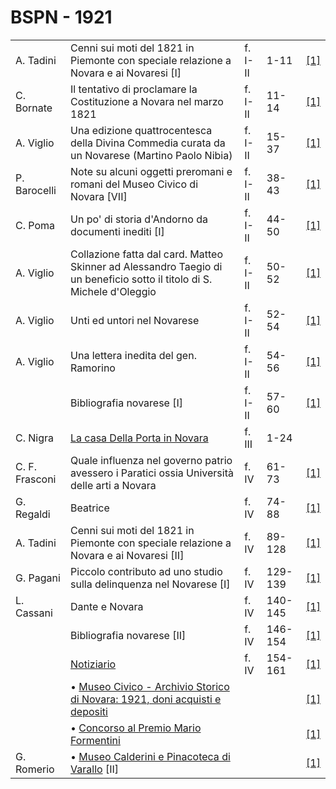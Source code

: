 # BSPN - 1921

<table>
    <tr>
        <td>A. Tadini</td>
        <td>Cenni sui moti del 1821 in Piemonte con speciale relazione a Novara e ai Novaresi [I]</td>
        <td>f. I-II</td>
        <td>1-11</td>
        <td><a href="https://en.calameo.com/read/0072607358774b5b30766">[1]</a></td>
    </tr>
    <tr>
        <td>C. Bornate</td>
        <td>Il tentativo di proclamare la Costituzione a Novara nel marzo 1821</td>
        <td>f. I-II</td>
        <td>11-14</td>
        <td><a href="https://en.calameo.com/read/0072607358774b5b30766">[1]</a></td>
    </tr>
    <tr>
        <td>A. Viglio</td>
        <td>Una edizione quattrocentesca della Divina Commedia curata da un Novarese (Martino Paolo Nibia)</td>
        <td>f. I-II</td>
        <td>15-37</td>
        <td><a href="https://en.calameo.com/read/0072607358774b5b30766">[1]</a></td>
    </tr>
    <tr>
        <td>P. Barocelli</td>
        <td>Note su alcuni oggetti preromani e romani del Museo Civico di Novara [VII]</td>
        <td>f. I-II</td>
        <td>38-43</td>
        <td><a href="https://en.calameo.com/read/0072607358774b5b30766">[1]</a></td>
    </tr>
    <tr>
        <td>C. Poma</td>
        <td>Un po' di storia d'Andorno da documenti inediti [I]</td>
        <td>f. I-II</td>
        <td>44-50</td>
        <td><a href="https://en.calameo.com/read/0072607358774b5b30766">[1]</a></td>
    </tr>
    <tr>
        <td>A. Viglio</td>
        <td>Collazione fatta dal card. Matteo Skinner ad Alessandro Taegio di un beneficio sotto il titolo di S. Michele
            d'Oleggio
        </td>
        <td>f. I-II</td>
        <td>50-52</td>
        <td><a href="https://en.calameo.com/read/0072607358774b5b30766">[1]</a></td>
    </tr>
    <tr>
        <td>A. Viglio</td>
        <td>Unti ed untori nel Novarese</td>
        <td>f. I-II</td>
        <td>52-54</td>
        <td><a href="https://en.calameo.com/read/0072607358774b5b30766">[1]</a></td>
    </tr>
    <tr>
        <td>A. Viglio</td>
        <td>Una lettera inedita del gen. Ramorino</td>
        <td>f. I-II</td>
        <td>54-56</td>
        <td><a href="https://en.calameo.com/read/0072607358774b5b30766">[1]</a></td>
    </tr>
    <tr>
        <td></td>
        <td>Bibliografia novarese [I]</td>
        <td>f. I-II</td>
        <td>57-60</td>
        <td><a href="https://en.calameo.com/read/0072607358774b5b30766">[1]</a></td>
    </tr>
    <tr>
        <td>C. Nigra</td>
        <td><a href="http://www.ssno.it/BSPNo/bspn_porta.html">La casa Della Porta in Novara</a></td>
        <td>f. III</td>
        <td>1-24</td>
        <td></td>
    </tr>
    <tr>
        <td>C. F. Frasconi</td>
        <td>Quale influenza nel governo patrio avessero i Paratici ossia Universit&agrave; delle arti a Novara</td>
        <td>f. IV</td>
        <td>61-73</td>
        <td><a href="https://en.calameo.com/read/00726073526aff3fa0ff0">[1]</a></td>
    </tr>
    <tr>
        <td>G. Regaldi</td>
        <td>Beatrice</td>
        <td>f. IV</td>
        <td>74-88</td>
        <td><a href="https://en.calameo.com/read/00726073526aff3fa0ff0">[1]</a></td>
    </tr>
    <tr>
        <td>A. Tadini</td>
        <td>Cenni sui moti del 1821 in Piemonte con speciale relazione a Novara e ai Novaresi [II]</td>
        <td>f. IV</td>
        <td>89-128</td>
        <td><a href="https://en.calameo.com/read/00726073526aff3fa0ff0">[1]</a></td>
    </tr>
    <tr>
        <td>G. Pagani</td>
        <td>Piccolo contributo ad uno studio sulla delinquenza nel Novarese [I]</td>
        <td>f. IV</td>
        <td>129-139</td>
        <td><a href="https://en.calameo.com/read/00726073526aff3fa0ff0">[1]</a></td>
    </tr>
    <tr>
        <td>L. Cassani</td>
        <td>Dante e Novara</td>
        <td>f. IV</td>
        <td>140-145</td>
        <td><a href="https://en.calameo.com/read/00726073526aff3fa0ff0">[1]</a></td>
    </tr>
    <tr>
        <td></td>
        <td>Bibliografia novarese [II]</td>
        <td>f. IV</td>
        <td>146-154</td>
        <td><a href="https://en.calameo.com/read/00726073526aff3fa0ff0">[1]</a></td>
    </tr>
    <tr>
        <td></td>
        <td><a href="http://www.ssno.it/BSPNo/bspn_not21.html">Notiziario</a></td>
        <td>f. IV</td>
        <td>154-161</td>
        <td><a href="https://en.calameo.com/read/00726073526aff3fa0ff0">[1]</a></td>
    </tr>
    <tr>
        <td></td>
        <td>&bullet; <a href="http://www.ssno.it/BSPNo/bspn_not21.html#211">Museo Civico - Archivio Storico di Novara:
            1921, doni acquisti e depositi</a></td>
        <td></td>
        <td></td>
        <td><a href="https://en.calameo.com/read/00726073526aff3fa0ff0">[1]</a></td>
    </tr>
    <tr>
        <td></td>
        <td>&bullet; <a href="http://www.ssno.it/BSPNo/bspn_not21.html#212">Concorso al Premio Mario Formentini</a></td>
        <td></td>
        <td></td>
        <td><a href="https://en.calameo.com/read/00726073526aff3fa0ff0">[1]</a></td>
    </tr>
    <tr>
        <td>G. Romerio</td>
        <td>&bullet; <a href="http://www.ssno.it/BSPNo/bspn_not21.html#213">Museo Calderini e Pinacoteca di Varallo</a>
            [II]
        </td>
        <td></td>
        <td></td>
        <td><a href="https://en.calameo.com/read/00726073526aff3fa0ff0">[1]</a></td>
    </tr>
</table>
